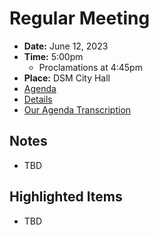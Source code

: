 # Regular Meeting

- **Date:** June 12, 2023
- **Time:** 5:00pm
    - Proclamations at 4:45pm
- **Place:** DSM City Hall
- [Agenda](https://councildocs.dsm.city/agendas/ag20230612.pdf)
- [Details](https://www.dsm.city/citycouncil_detail_T60_R2447.php)
- [Our Agenda Transcription](#/view/agenda~2023~transcription~06-12_RM)

## Notes

- TBD

## Highlighted Items

- TBD

